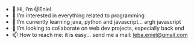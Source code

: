 - 👋 Hi, I’m @Eniel
- 👀 I’m interested in everything related to programming
- 🌱 I’m currently learning java, python and javascript... argh javascript
- 💞️ I’m looking to collaborate on web dev projects, especially back end
- 📫 How to reach me: it is easy... send me a mail: leba.eniel@gmail.com

<!---
Eniel-hub/Eniel-hub is a ✨ special ✨ repository because its `README.md` (this file) appears on your GitHub profile.
You can click the Preview link to take a look at your changes.
--->
